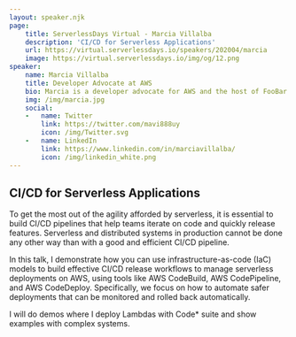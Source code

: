 ```yaml
---
layout: speaker.njk
page:
    title: ServerlessDays Virtual - Marcia Villalba
    description: 'CI/CD for Serverless Applications'
    url: https://virtual.serverlessdays.io/speakers/202004/marcia
    image: https://virtual.serverlessdays.io/img/og/12.png
speaker:
    name: Marcia Villalba
    title: Developer Advocate at AWS
    bio: Marcia is a developer advocate for AWS and the host of FooBar a youtube channel (http://bit.ly/foobar-youtube) where she publishes content every week, related to serverless and the cloud. \n\r She has been designing and developing software professionally for 15 years and worked in all the different stages of building scaling and performant software. She has deep knowledge of building applications in the cloud and using DevOps processes.
    img: /img/marcia.jpg
    social:
    -   name: Twitter
        link: https://twitter.com/mavi888uy
        icon: /img/Twitter.svg
    -   name: LinkedIn
        link: https://www.linkedin.com/in/marciavillalba/
        icon: /img/linkedin_white.png
---
```



## CI/CD for Serverless Applications

To get the most out of the agility afforded by serverless, it is essential to build CI/CD pipelines that help teams iterate on code and quickly release features. Serverless and distributed systems in production cannot be done any other way than with a good and efficient CI/CD pipeline.

In this talk, I demonstrate how you can use infrastructure-as-code (IaC) models to build effective CI/CD release workflows to manage serverless deployments on AWS, using tools like AWS CodeBuild, AWS CodePipeline, and AWS CodeDeploy. Specifically, we focus on how to automate safer deployments that can be monitored and rolled back automatically.

I will do demos where I deploy Lambdas with Code* suite and show examples with complex systems.
